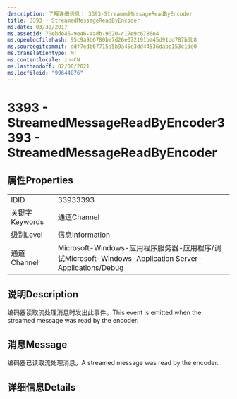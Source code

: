 ```yaml
---
description: 了解详细信息： 3393-StreamedMessageReadByEncoder
title: 3393 - StreamedMessageReadByEncoder
ms.date: 03/30/2017
ms.assetid: 70ebde45-9e46-4adb-9020-c17e9c6786e4
ms.openlocfilehash: 95c9a9b6780be7d26e072191ba45d91cd787b3b8
ms.sourcegitcommit: ddf7edb67715a5b9a45e3dd44536dabc153c1de0
ms.translationtype: MT
ms.contentlocale: zh-CN
ms.lasthandoff: 02/06/2021
ms.locfileid: "99644876"
---
```

# <a name="3393---streamedmessagereadbyencoder"></a><span data-ttu-id="9f6f5-103">3393 - StreamedMessageReadByEncoder</span><span class="sxs-lookup"><span data-stu-id="9f6f5-103">3393 - StreamedMessageReadByEncoder</span></span>

## <a name="properties"></a><span data-ttu-id="9f6f5-104">属性</span><span class="sxs-lookup"><span data-stu-id="9f6f5-104">Properties</span></span>  
  
|||  
|-|-|  
|<span data-ttu-id="9f6f5-105">ID</span><span class="sxs-lookup"><span data-stu-id="9f6f5-105">ID</span></span>|<span data-ttu-id="9f6f5-106">3393</span><span class="sxs-lookup"><span data-stu-id="9f6f5-106">3393</span></span>|  
|<span data-ttu-id="9f6f5-107">关键字</span><span class="sxs-lookup"><span data-stu-id="9f6f5-107">Keywords</span></span>|<span data-ttu-id="9f6f5-108">通道</span><span class="sxs-lookup"><span data-stu-id="9f6f5-108">Channel</span></span>|  
|<span data-ttu-id="9f6f5-109">级别</span><span class="sxs-lookup"><span data-stu-id="9f6f5-109">Level</span></span>|<span data-ttu-id="9f6f5-110">信息</span><span class="sxs-lookup"><span data-stu-id="9f6f5-110">Information</span></span>|  
|<span data-ttu-id="9f6f5-111">通道</span><span class="sxs-lookup"><span data-stu-id="9f6f5-111">Channel</span></span>|<span data-ttu-id="9f6f5-112">Microsoft-Windows-应用程序服务器-应用程序/调试</span><span class="sxs-lookup"><span data-stu-id="9f6f5-112">Microsoft-Windows-Application Server-Applications/Debug</span></span>|  
  
## <a name="description"></a><span data-ttu-id="9f6f5-113">说明</span><span class="sxs-lookup"><span data-stu-id="9f6f5-113">Description</span></span>  

 <span data-ttu-id="9f6f5-114">编码器读取流处理消息时发出此事件。</span><span class="sxs-lookup"><span data-stu-id="9f6f5-114">This event is emitted when the streamed message was read by the encoder.</span></span>  
  
## <a name="message"></a><span data-ttu-id="9f6f5-115">消息</span><span class="sxs-lookup"><span data-stu-id="9f6f5-115">Message</span></span>  

 <span data-ttu-id="9f6f5-116">编码器已读取流处理消息。</span><span class="sxs-lookup"><span data-stu-id="9f6f5-116">A streamed message was read by the encoder.</span></span>  
  
## <a name="details"></a><span data-ttu-id="9f6f5-117">详细信息</span><span class="sxs-lookup"><span data-stu-id="9f6f5-117">Details</span></span>
